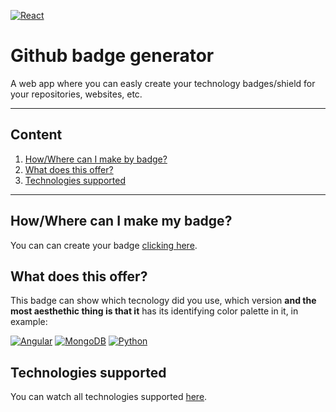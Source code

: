 [![React](https://img.shields.io/badge/17.0.2-60DAFB?style=for-the-badge&logo=react&label=React&labelColor=1F232A)](https://reactjs.org/)

# Github badge generator
A web app where you can easly create your technology badges/shield for your repositories, websites, etc.
- - -
## Content
1. [How/Where can I make by badge?](#howwhere-can-i-make-my-badge)
2. [What does this offer?](#what-does-this-offer)
3. [Technologies supported](#technologies-supported)
- - -
## How/Where can I make my badge?
You can can create your badge [clicking here](https://kykal.github.io/github-badge-generator/).

## What does this offer?
This badge can show which tecnology did you use, which version **and the most aesthethic thing is that it** has its identifying color palette in it, in example:

[![Angular](https://img.shields.io/badge/12.2.8-303030?style=for-the-badge&logo=Angular&label=Angular&labelColor=B52E31)](https://angular.io/)
[![MongoDB](https://img.shields.io/badge/4.0.8-3FA037?style=for-the-badge&logo=MongoDB&label=MongoDB&labelColor=3F3E42)](https://www.mongodb.com/)
[![Python](https://img.shields.io/badge/3.10.0-1F425F?style=for-the-badge&logo=Python&label=Python&labelColor=FFD43B)](https://www.python.org/)


## Technologies supported
You can watch all technologies supported [here](https://github.com/Kykal/github-badge-generator/projects/2).
